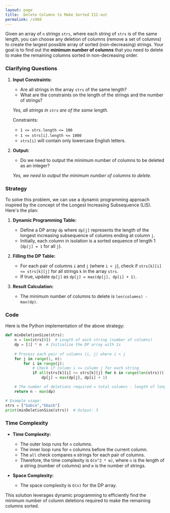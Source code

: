 ```yaml
---
layout: page
title:  Delete Columns to Make Sorted III-out
permalink: /s960
---
```


Given an array of `n` strings `strs`, where each string of `strs` is of the same length, you can choose any deletion of columns (remove a set of columns) to create the largest possible array of sorted (non-decreasing) strings. Your goal is to find out the **minimum number of columns** that you need to delete to make the remaining columns sorted in non-decreasing order.

### Clarifying Questions

1. **Input Constraints:**
   - Are all strings in the array `strs` of the same length?
   - What are the constraints on the length of the strings and the number of strings?

   *Yes, all strings in `strs` are of the same length.*

   Constraints:
   - `1 <= strs.length <= 100`
   - `1 <= strs[i].length <= 1000`
   - `strs[i]` will contain only lowercase English letters.

2. **Output:**
   - Do we need to output the minimum number of columns to be deleted as an integer?

   *Yes, we need to output the minimum number of columns to delete.*

### Strategy

To solve this problem, we can use a dynamic programming approach inspired by the concept of the Longest Increasing Subsequence (LIS). Here's the plan:

1. **Dynamic Programming Table:**
   - Define a DP array `dp` where `dp[j]` represents the length of the longest increasing subsequence of columns ending at column `j`.
   - Initially, each column in isolation is a sorted sequence of length 1 (`dp[j] = 1` for all `j`).

2. **Filling the DP Table:**
   - For each pair of columns `i` and `j` (where `i < j`), check if `strs[k][i] <= strs[k][j]` for all strings `k` in the array `strs`.
   - If true, update `dp[j]` as `dp[j] = max(dp[j], dp[i] + 1)`.

3. **Result Calculation:**
   - The minimum number of columns to delete is `len(columns) - max(dp)`.

### Code

Here is the Python implementation of the above strategy:

```python
def minDeletionSize(strs):
    n = len(strs[0])  # Length of each string (number of columns)
    dp = [1] * n  # Initialize the DP array with 1s
    
    # Process each pair of columns (i, j) where i < j
    for j in range(1, n):
        for i in range(j):
            # Check if column i <= column j for each string
            if all(strs[k][i] <= strs[k][j] for k in range(len(strs))):
                dp[j] = max(dp[j], dp[i] + 1)

    # The number of deletions required = total columns - length of longest increasing subsequence
    return n - max(dp)

# Example usage:
strs = ["babca","bbazb"]
print(minDeletionSize(strs))  # Output: 3
```

### Time Complexity

- **Time Complexity:** 
  - The outer loop runs for `n` columns.
  - The inner loop runs for `n` columns before the current column.
  - The `all` check compares `m` strings for each pair of columns.
  - Therefore, the time complexity is `O(n^2 * m)`, where `n` is the length of a string (number of columns) and `m` is the number of strings.

- **Space Complexity:** 
  - The space complexity is `O(n)` for the DP array.

This solution leverages dynamic programming to efficiently find the minimum number of column deletions required to make the remaining columns sorted.